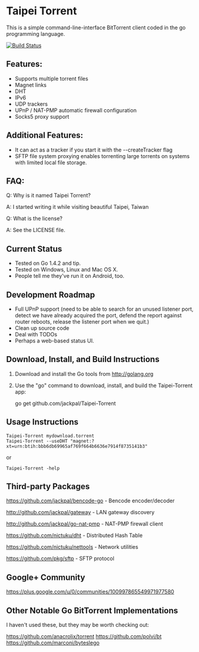 Taipei Torrent
==============

This is a simple command-line-interface BitTorrent client coded in the go
programming language.

[![Build Status](https://travis-ci.org/jackpal/Taipei-Torrent.svg)](https://travis-ci.org/jackpal/Taipei-Torrent)

Features:
---------

+ Supports multiple torrent files
+ Magnet links
+ DHT
+ IPv6
+ UDP trackers
+ UPnP / NAT-PMP automatic firewall configuration
+ Socks5 proxy support

Additional Features:
--------------------

+ It can act as a tracker if you start it with the --createTracker flag
+ SFTP file system proxying enables torrenting large torrents on systems with
  limited local file storage.

FAQ:
----

Q: Why is it named Taipei Torrent?

A: I started writing it while visiting beautiful Taipei, Taiwan

Q: What is the license?

A: See the LICENSE file.

Current Status
--------------

+ Tested on Go 1.4.2 and tip.
+ Tested on Windows, Linux and Mac OS X.
+ People tell me they've run it on Android, too.

Development Roadmap
-------------------

+ Full UPnP support (need to be able to search for an unused listener port,
  detect we have already acquired the port, defend the report against router
  reboots, release the listener port when we quit.)
+ Clean up source code
+ Deal with TODOs
+ Perhaps a web-based status UI.

Download, Install, and Build Instructions
-----------------------------------------

1. Download and install the Go tools from http://golang.org

2. Use the "go" command to download, install, and build the Taipei-Torrent
app:

    go get github.com/jackpal/Taipei-Torrent

Usage Instructions
------------------

    Taipei-Torrent mydownload.torrent
    Taipei-Torrent --useDHT "magnet:?xt=urn:btih:bbb6db69965af769f664b6636e7914f8735141b3"

or

    Taipei-Torrent -help

Third-party Packages
--------------------

https://github.com/jackpal/bencode-go - Bencode encoder/decoder

http://github.com/jackpal/gateway - LAN gateway discovery

http://github.com/jackpal/go-nat-pmp - NAT-PMP firewall client

https://github.com/nictuku/dht      - Distributed Hash Table

https://github.com/nictuku/nettools - Network utilities

https://github.com/pkg/sftp - SFTP protocol


Google+ Community
-----------------

https://plus.google.com/u/0/communities/100997865549971977580

Other Notable Go BitTorrent Implementations
-------------------------------------------

I haven't used these, but they may be worth checking out:

https://github.com/anacrolix/torrent
https://github.com/polvi/bt
https://github.com/marconi/byteslego
